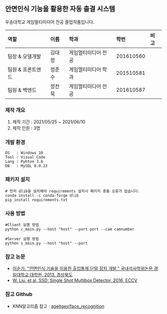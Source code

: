 ## 안면인식 기능을 활용한 자동 출결 시스템
우송대학교 게임멀티미디어 전공 졸업작품입니다.


역할|이름|학과|학번|비고
:---|:---|:---|:---|:---
팀장 & 모델개발|김대정|게임멀티미디어 전공|201610560|
팀원 & 프론트엔드|정준수|게임멀티미디어 학과|201510581|
팀원 & 백엔드|정찬묵|게임멀티미디어 전공|201610587|


### 제작 개요
1. 제작 기간 : 2021/05/25 ~ 2021/06/10
2. 제작 인원 : 3명

### 개발 환경
```
OS   : Windows 10
Tool : Visual Code
Lang : Pyhton 3.8
DB   : MySQL 8.0.23
```

### 패키지 설치
```
# 먼저 dlib을 설치해야 requirements 설치시 패키지 충돌 오류가 없습니다.
conda install -c conda-forge dlib
pip install requirements.txt
```

### 사용 방법
```
#Client 실행 방법
python c_main.py --host "host" --port port --cam camnumber

#Server 실행 방법
python s_main.py --host "host" --port
```


### 참고 논문
 - [이순기. "안면인식 기술을 이용한 출입통제 단말 장치 개발." 국내석사학위논문 경일대학교 대학원, 2013. 경상북도](http://kiu.dcollection.net/public_resource/pdf/000001624617_20210603222714.pdf)
 - [W. Liu, et al, SSD: Single Shot Multibox Detector, 2016, ECCV](https://arxiv.org/pdf/1512.02325.pdf)

### 참고 Github
 - KNN알고리즘 참고 : [ageitgey/face_recognition](https://github.com/ageitgey/face_recognition)

